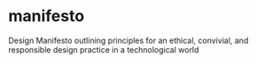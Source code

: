 # manifesto
Design Manifesto outlining principles for an ethical, convivial, and responsible design practice in a technological world
